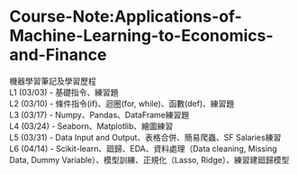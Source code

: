 # Course-Note:Applications-of-Machine-Learning-to-Economics-and-Finance

機器學習筆記及學習歷程<br/>
L1 (03/03) - 基礎指令、練習題<br/>
L2 (03/10) - 條件指令(if)、迴圈(for, while)、函數(def)、練習題<br/>
L3 (03/17) - Numpy、Pandas、DataFrame練習題<br/>
L4 (03/24) - Seaborn、Matplotlib、繪圖練習<br/>
L5 (03/31) - Data Input and Output、表格合併、簡易爬蟲、SF Salaries練習<br/>
L6 (04/14) - Scikit-learn、廻歸、EDA、資料處理（Data cleaning, Missing Data, Dummy Variable）、模型訓練、正規化（Lasso, Ridge）、練習建廻歸模型<br/>

